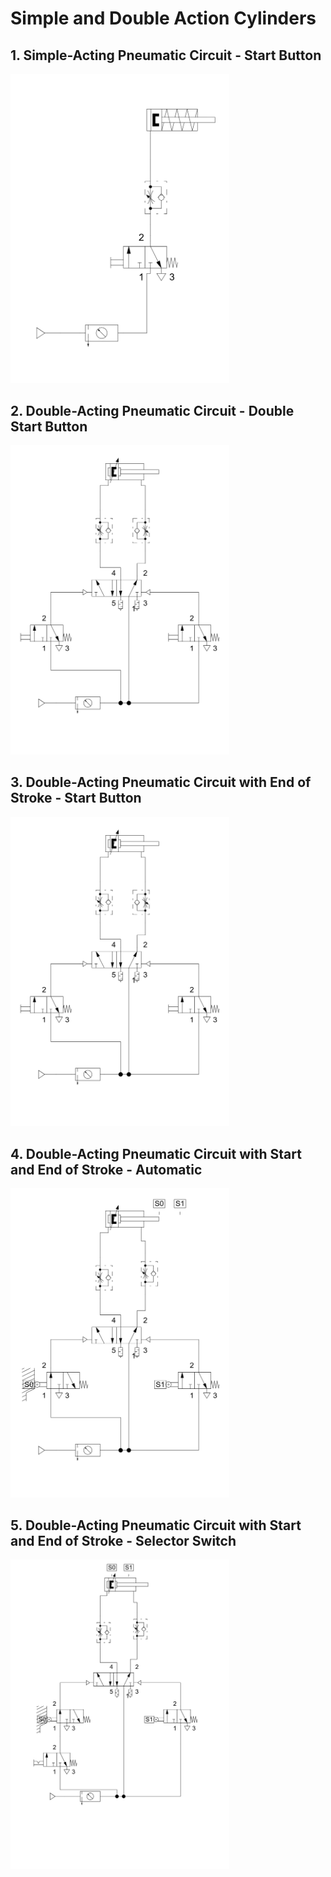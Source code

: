 
# Simple and Double Action Cylinders
## 1. Simple-Acting Pneumatic Circuit - Start Button
<img src="./lesson_images/Circuito%20Pneumático%20de%20Simples%20Ação%20-%20Botão%20de%20Acionamento.jpg" alt="Simple Action Pneumatic Circuit - Start Button" width="350"/>

## 2. Double-Acting Pneumatic Circuit - Double Start Button
<img src="./lesson_images/Circuito%20Pneumático%20de%20Dupla%20Ação%20-%20Duplo%20Botão%20de%20Acionamento.jpg" alt="Double-Acting Pneumatic Circuit - Double Start Button" width="350"/>

## 3. Double-Acting Pneumatic Circuit with End of Stroke - Start Button 
<img src="./lesson_images/Circuito%20Pneumático%20de%20Dupla%20Ação%20-%20Duplo%20Botão%20de%20Acionamento.jpg" alt=
"Double-Acting Pneumatic Circuit with End of Stroke - Start Button " width="350"/>

## 4. Double-Acting Pneumatic Circuit with Start and End of Stroke - Automatic 
<img src="./lesson_images/Circuito%20Pneumático%20de%20Dupla%20Ação%20com%20Início%20e%20Fim%20de%20Curso%20-%20Automático.jpg" alt=
"Double-Acting Pneumatic Circuit with Start and End of Stroke " width="350"/>

## 5. Double-Acting Pneumatic Circuit with Start and End of Stroke - Selector Switch 
<img src="./lesson_images/Circuito%20Pneumático%20de%20Dupla%20Ação%20com%20Início%20e%20Fim%20de%20Curso%20-%20Chave%20Seletora.jpg" alt=
"Double-Acting Pneumatic Circuit with Start and End of Stroke " width="350"/>

